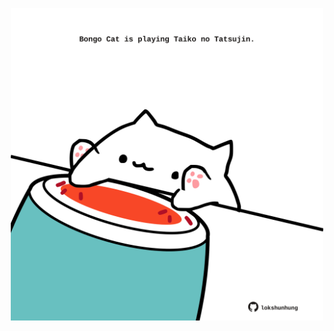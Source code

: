 <!-- built at 19/12/2023, 24:01:22 UTC -->
<p align="center">
  <img width="500" height="500" src="./ReadmeImage.svg">
</p>

